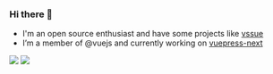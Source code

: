 ### Hi there 👋

- I'm an open source enthusiast and have some projects like [vssue](https://github.com/meteorlxy/vssue)
- I’m a member of @vuejs and currently working on [vuepress-next](https://github.com/vuepress/vuepress-next)

![](https://github-readme-stats.vercel.app/api?username=meteorlxy&show_icons=true&icon_color=0366d6&text_color=24292e&bg_color=ffffff&hide_title=true)
![](https://github-readme-stats.vercel.app/api/top-langs/?username=meteorlxy&layout=compact)
